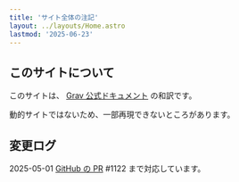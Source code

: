 ```yaml
---
title: 'サイト全体の注記'
layout: ../layouts/Home.astro
lastmod: '2025-06-23'
---
```


## このサイトについて

このサイトは、 [Grav 公式ドキュメント](https://learn.getgrav.org/) の和訳です。

動的サイトではないため、一部再現できないところがあります。

## 変更ログ

2025-05-01 [GitHub の PR](https://github.com/getgrav/grav-learn/) #1122 まで対応しています。
